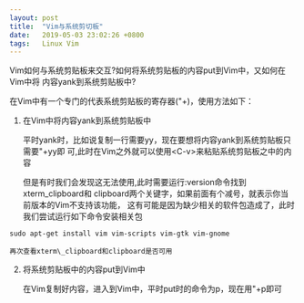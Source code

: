 ```yaml
---
layout: post
title:  "Vim与系统剪切板"
date:   2019-05-03 23:02:26 +0800
tags:   Linux Vim
---
```


Vim如何与系统剪贴板来交互?如何将系统剪贴板的内容put到Vim中，又如何在Vim中将
内容yank到系统剪贴板中?

在Vim中有一个专门的代表系统剪贴板的寄存器("+)，使用方法如下：

1. 在Vim中将内容yank到系统剪贴板中

	平时yank时，比如说复制一行需要yy，现在要想将内容yank到系统剪贴板只需要"+yy即
	可,此时在Vim之外就可以使用\<C-v\>来粘贴系统剪贴板之中的内容

	但是有时我们会发现这无法使用,此时需要运行:version命令找到xterm\_clipboard和
	clipboard两个关键字，如果前面有个减号，就表示你当前版本的Vim不支持该功能，
	这有可能是因为缺少相关的软件包造成了，此时我们尝试运行如下命令安装相关包

```shell
sudo apt-get install vim vim-scripts vim-gtk vim-gnome
```

	再次查看xterm\_clipboard和clipboard是否可用

2. 将系统剪贴板中的内容put到Vim中

	在Vim复制好内容，进入到Vim中，平时put时的命令为p，现在用"+p即可
